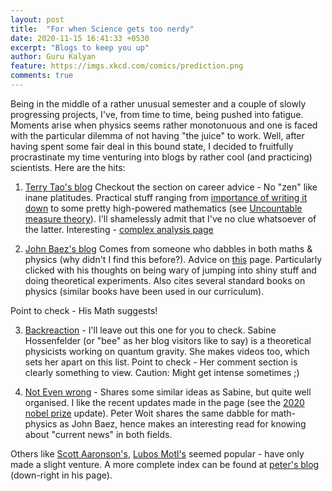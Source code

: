 ```yaml
---
layout: post
title:  "For when Science gets too nerdy"
date: 2020-11-15 16:41:33 +0530
excerpt: "Blogs to keep you up"
author: Guru Kalyan
feature: https://imgs.xkcd.com/comics/prediction.png
comments: true
---
```

Being in the middle of a rather unusual semester and a couple of slowly progressing
projects, I've, from time to time, being pushed into fatigue. Moments arise when
physics seems rather monotonuous and one is faced with the particular dilemma of
not having "the juice" to work.
Well, after having spent some fair deal in this bound state, I decided to fruitfully
procrastinate my time venturing into blogs by rather cool (and practicing) scientists. Here are the hits:


1. [Terry Tao's blog](https://terrytao.wordpress.com/career-advice/)
Checkout the section on career advice - No "zen" like inane platitudes. Practical stuff
ranging from [importance of writing it down](https://terrytao.wordpress.com/career-advice/write-down-what-youve-done/) to some pretty high-powered mathematics (see [Uncountable measure theory](https://terrytao.wordpress.com/2020/10/04/foundational-aspects-of-uncountable-measure-theory-gelfand-duality-riesz-representation-canonical-models-and-canonical-disintegration/)). I'll shamelessly admit that I've
no clue whatsoever of the latter.
Interesting - [complex analysis page](https://terrytao.wordpress.com/category/teaching/246a-complex-analysis/)

2. [John Baez's blog](https://math.ucr.edu/home/baez)
Comes from someone who dabbles in both maths & physics (why didn't I find this before?).
Advice on [this](https://math.ucr.edu/home/baez/) page. Particularly clicked with his thoughts
on being wary of jumping into shiny stuff and doing  theoretical experiments. Also cites several
standard books on physics (similar books have been used in our curriculum).

Point to check - His Math suggests!

3. [Backreaction](http://backreaction.blogspot.com) - I'll leave out this one for you to check.
Sabine Hossenfelder (or "bee" as her blog visitors like to say) is a theoretical physicists working on
quantum gravity. She makes videos too, which sets her apart on this list.
Point to check - Her comment section is clearly something to view. Caution: Might get intense sometimes ;)

4. [Not Even wrong](https://www.math.columbia.edu/~woit/wordpress/) -
Shares some similar ideas as Sabine, but quite well organised. I like the recent updates made in the page
(see the [2020 nobel prize](https://www.math.columbia.edu/~woit/wordpress/?p=12009) update).
Peter Woit shares the same dabble for math-physics as John Baez, hence makes an interesting read for knowing about "current news" in both fields.

Others like [Scott Aaronson's](https://www.scottaaronson.com/blog/?p=304), [Lubos Motl's](https://motls.blogspot.com) seemed popular - have only made a slight venture. A more complete index can be found
at [peter's blog](https://www.math.columbia.edu/~woit/wordpress/) (down-right in his page).

